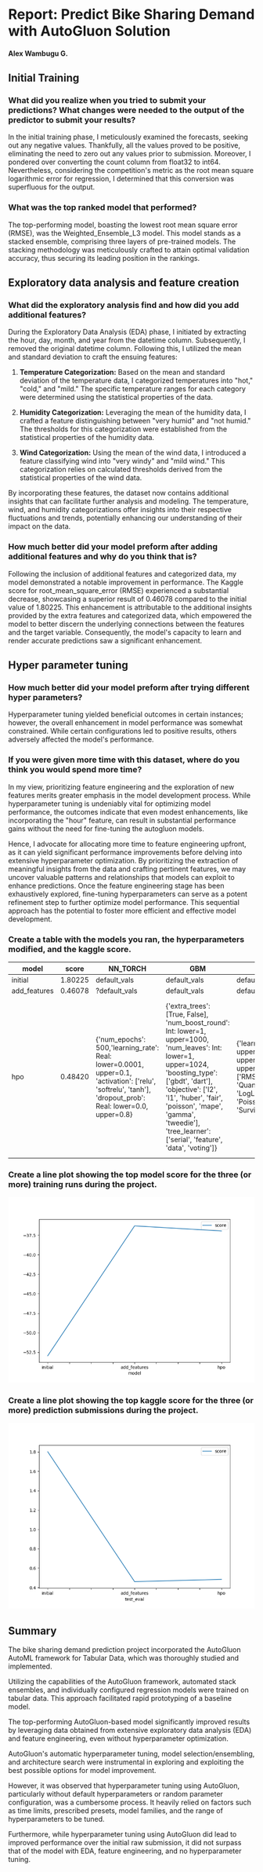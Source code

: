 # Report: Predict Bike Sharing Demand with AutoGluon Solution
#### Alex Wambugu G.

## Initial Training
### What did you realize when you tried to submit your predictions? What changes were needed to the output of the predictor to submit your results?
In the initial training phase, I meticulously examined the forecasts, seeking out any negative values. Thankfully, all the values proved to be positive, eliminating the need to zero out any values prior to submission. Moreover, I pondered over converting the count column from float32 to int64. Nevertheless, considering the competition's metric as the root mean square logarithmic error for regression, I determined that this conversion was superfluous for the output.

### What was the top ranked model that performed?
The top-performing model, boasting the lowest root mean square error (RMSE), was the Weighted_Ensemble_L3 model. This model stands as a stacked ensemble, comprising three layers of pre-trained models. The stacking methodology was meticulously crafted to attain optimal validation accuracy, thus securing its leading position in the rankings.

## Exploratory data analysis and feature creation
### What did the exploratory analysis find and how did you add additional features?
During the Exploratory Data Analysis (EDA) phase, I initiated by extracting the hour, day, month, and year from the datetime column. Subsequently, I removed the original datetime column. Following this, I utilized the mean and standard deviation to craft the ensuing features:

1. **Temperature Categorization:**
Based on the mean and standard deviation of the temperature data, I categorized temperatures into "hot," "cold," and "mild." The specific temperature ranges for each category were determined using the statistical properties of the data.

2. **Humidity Categorization:**
Leveraging the mean of the humidity data, I crafted a feature distinguishing between "very humid" and "not humid." The thresholds for this categorization were established from the statistical properties of the humidity data.

3. **Wind Categorization:**
Using the mean of the wind data, I introduced a feature classifying wind into "very windy" and "mild wind." This categorization relies on calculated thresholds derived from the statistical properties of the wind data.

By incorporating these features, the dataset now contains additional insights that can facilitate further analysis and modeling. The temperature, wind, and humidity categorizations offer insights into their respective fluctuations and trends, potentially enhancing our understanding of their impact on the data.

### How much better did your model preform after adding additional features and why do you think that is?
Following the inclusion of additional features and categorized data, my model demonstrated a notable improvement in performance. The Kaggle score for root_mean_square_error (RMSE) experienced a substantial decrease, showcasing a superior result of 0.46078 compared to the initial value of 1.80225. This enhancement is attributable to the additional insights provided by the extra features and categorized data, which empowered the model to better discern the underlying connections between the features and the target variable. Consequently, the model's capacity to learn and render accurate predictions saw a significant enhancement.

## Hyper parameter tuning
### How much better did your model preform after trying different hyper parameters?
Hyperparameter tuning yielded beneficial outcomes in certain instances; however, the overall enhancement in model performance was somewhat constrained. While certain configurations led to positive results, others adversely affected the model's performance.

### If you were given more time with this dataset, where do you think you would spend more time?
In my view, prioritizing feature engineering and the exploration of new features merits greater emphasis in the model development process. While hyperparameter tuning is undeniably vital for optimizing model performance, the outcomes indicate that even modest enhancements, like incorporating the "hour" feature, can result in substantial performance gains without the need for fine-tuning the autogluon models.

Hence, I advocate for allocating more time to feature engineering upfront, as it can yield significant performance improvements before delving into extensive hyperparameter optimization. By prioritizing the extraction of meaningful insights from the data and crafting pertinent features, we may uncover valuable patterns and relationships that models can exploit to enhance predictions. Once the feature engineering stage has been exhaustively explored, fine-tuning hyperparameters can serve as a potent refinement step to further optimize model performance. This sequential approach has the potential to foster more efficient and effective model development.

### Create a table with the models you ran, the hyperparameters modified, and the kaggle score.

|model|score|NN_TORCH|GBM|CAT|XGB|FASTAI|RF|XT|KNN|
|--|--|--|--|--|--|--|--|--|--|
|initial|1.80225|default_vals|default_vals|default_vals|default_vals|default_vals|default_vals|default_vals|default_vals|
|add_features|0.46078|?default_vals|default_vals|default_vals|default_vals|default_vals|default_vals|default_vals|default_vals|
|hpo|0.48420|{'num_epochs': 500,'learning_rate': Real: lower=0.0001, upper=0.1, 'activation': ['relu', 'softrelu', 'tanh'], 'dropout_prob': Real: lower=0.0, upper=0.8}|{'extra_trees': [True, False], 'num_boost_round': Int: lower=1, upper=1000, 'num_leaves': Int: lower=1, upper=1024, 'boosting_type': ['gbdt', 'dart'], 'objective': ['l2', 'l1', 'huber', 'fair', 'poisson', 'mape', 'gamma', 'tweedie'], 'tree_learner': ['serial', 'feature', 'data', 'voting']}|{'learning_rate': Real: lower=0.0001, upper=0.1, 'depth': Int: lower=1, upper=16, 'l2_leaf_reg': Int: lower=1, upper=1024, 'loss_function': ['RMSE', 'MAE', 'Quantile:alpha=value', 'LogLinQuantile:alpha=value', 'Poisson', 'MAPE', 'Lq:q=value', 'SurvivalAft:dist=value;scale=value']}|{'learning_rate': Real: lower=0.0001, upper=1.0, 'max_depth': Int: lower=1, upper=1000, 'subsample': Real: lower=0.001, upper=1.0, 'lambda': Real: lower=0.001, upper=1000.0, 'alpha': Real: lower=0.0, upper=1000.0}|{'ps': Real: lower=0.0, upper=0.8, 'embed_p': Real: lower=0.0, upper=0.8, 'use_bn': [True, False], 'bn_final': [True, False], 'bn_cont': [True, False], 'lin_first': [True, False]}|{'n_estimators': Int: lower=1, upper=1000, 'min_samples_split': Real: lower=1e-05, upper=0.99999, 'min_samples_leaf': Real: lower=1e-05, upper=0.99999, 'max_features': ['sqrt', 'log2', None]}|{'n_estimators': Int: lower=1, upper=1000, 'min_samples_split': Real: lower=1e-05, upper=0.99999, 'min_samples_leaf': Real: lower=1e-05, upper=0.99999, 'max_features': ['sqrt', 'log2', None]}|{'n_neighbors': Int: lower=1, upper=100, 'weights': ['uniform', 'distance'], 'algorithm': ['ball_tree', 'kd_tree', 'brute'], 'p': Int: lower=1, upper=10, 'leaf_size': Int: lower=1, upper=100}|

### Create a line plot showing the top model score for the three (or more) training runs during the project.

![model_train_score.png](img/model_train_score.png)

### Create a line plot showing the top kaggle score for the three (or more) prediction submissions during the project.

![model_test_score.png](img/model_test_score.png)

## Summary
The bike sharing demand prediction project incorporated the AutoGluon AutoML framework for Tabular Data, which was thoroughly studied and implemented.

Utilizing the capabilities of the AutoGluon framework, automated stack ensembles, and individually configured regression models were trained on tabular data. This approach facilitated rapid prototyping of a baseline model.

The top-performing AutoGluon-based model significantly improved results by leveraging data obtained from extensive exploratory data analysis (EDA) and feature engineering, even without hyperparameter optimization.

AutoGluon's automatic hyperparameter tuning, model selection/ensembling, and architecture search were instrumental in exploring and exploiting the best possible options for model improvement.

However, it was observed that hyperparameter tuning using AutoGluon, particularly without default hyperparameters or random parameter configuration, was a cumbersome process. It heavily relied on factors such as time limits, prescribed presets, model families, and the range of hyperparameters to be tuned.

Furthermore, while hyperparameter tuning using AutoGluon did lead to improved performance over the initial raw submission, it did not surpass that of the model with EDA, feature engineering, and no hyperparameter tuning.